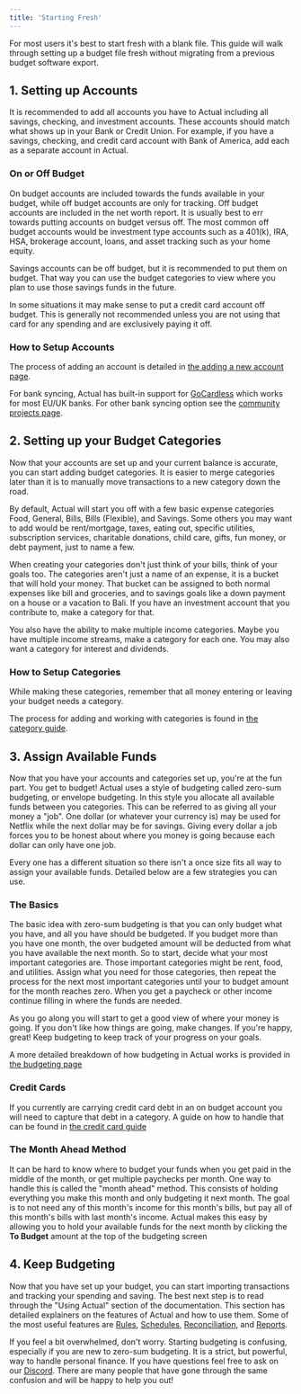 ```yaml
---
title: 'Starting Fresh'
---
```

For most users it's best to start fresh with a blank file.
This guide will walk through setting up a budget file fresh without migrating from a previous budget software export.

## 1. Setting up Accounts
It is recommended to add all accounts you have to Actual including all savings, checking, and investment accounts.
These accounts should match what shows up in your Bank or Credit Union.
For example, if you have a savings, checking, and credit card account with Bank of America, add each as a separate account in Actual.
### On or Off Budget
On budget accounts are included towards the funds available in your budget, while off budget accounts are only for tracking.
Off budget accounts are included in the net worth report.
It is usually best to err towards putting accounts on budget versus off.
The most common off budget accounts would be investment type accounts such as a 401(k), IRA, HSA, brokerage account, loans, and asset tracking such as your home equity.

Savings accounts can be off budget, but it is recommended to put them on budget.
That way you can use the budget categories to view where you plan to use those savings funds in the future.

In some situations it may make sense to put a credit card account off budget. This is generally not recommended unless you are not using that card for any spending and are exclusively paying it off.

### How to Setup Accounts
The process of adding an account is detailed in [the adding a new account page](../accounts/#adding-a-new-account).

For bank syncing, Actual has built-in support for [GoCardless](../advanced/bank-sync) which works for most EU/UK banks.
For other bank syncing option see the [community projects page](../community-repos).

## 2. Setting up your Budget Categories

Now that your accounts are set up and your current balance is accurate, you can start adding budget categories.
It is easier to merge categories later than it is to manually move transactions to a new category down the road.

By default, Actual will start you off with a few basic expense categories Food, General, Bills, Bills (Flexible), and Savings. Some others you may want to add would be rent/mortgage, taxes, eating out, specific utilities, subscription services, charitable donations, child care, gifts, fun money, or debt payment, just to name a few.

When creating your categories don't just think of your bills, think of your goals too.
The categories aren't just a name of an expense, it is a bucket that will hold your money.
That bucket can be assigned to both normal expenses like bill and groceries, and to savings goals like a down payment on a house or a vacation to Bali.
If you have an investment account that you contribute to, make a category for that.

You also have the ability to make multiple income categories.
Maybe you have multiple income streams, make a category for each one.
You may also want a category for interest and dividends.

### How to Setup Categories
While making these categories, remember that all money entering or leaving your budget needs a category.

The process for adding and working with categories is found in [the category guide](../budgeting/categories/#add-a-category).

## 3. Assign Available Funds
Now that you have your accounts and categories set up, you're at the fun part.
You get to budget! 
Actual uses a style of budgeting called zero-sum budgeting, or envelope budgeting.
In this style you allocate all available funds between you categories.
This can be referred to as giving all your money a "job".
One dollar (or whatever your currency is) may be used for Netflix while the next dollar may be for savings.
Giving every dollar a job forces you to be honest about where you money is going because each dollar can only have one job.

Every one has a different situation so there isn't a once size fits all way to assign your available funds.
Detailed below are a few strategies you can use.
### The Basics
The basic idea with zero-sum budgeting is that you can only budget what you have, and all you have should be budgeted.
If you budget more than you have one month, the over budgeted amount will be deducted from what you have available the next month.
So to start, decide what your most important categories are.
Those important categories might be rent, food, and utilities.
Assign what you need for those categories, then repeat the process for the next most important categories until your to budget amount for the month reaches zero.
When you get a paycheck or other income continue filling in where the funds are needed.

As you go along you will start to get a good view of where your money is going.
If you don't like how things are going, make changes.
If you're happy, great!
Keep budgeting to keep track of your progress on your goals.

A more detailed breakdown of how budgeting in Actual works is provided in [the budgeting page](../budgeting/)

### Credit Cards
If you currently are carrying credit card debt in an on budget account you will need to capture that debt in a category.
A guide on how to handle that can be found in [the credit card guide](../budgeting/credit-cards)

### The Month Ahead Method
It can be hard to know where to budget your funds when you get paid in the middle of the month, or get multiple paychecks per month.
One way to handle this is called the "month ahead" method.
This consists of holding everything you make this month and only budgeting it next month.
The goal is to not need any of this month's income for this month's bills, but pay all of this month's bills with last month's income.
Actual makes this easy by allowing you to hold your available funds for the next month by clicking the **To Budget** amount at the top of the budgeting screen


## 4. Keep Budgeting
Now that you have set up your budget, you can start importing transactions and tracking your spending and saving.
The best next step is to read through the "Using Actual" section of the documentation.  This section has detailed explainers on the features of Actual and how to use them.  Some of the most useful features are [Rules](../budgeting/rules), [Schedules](../budgeting/schedules), [Reconciliation](../accounts/reconciliation), and [Reports](../reports-filters/reports).

If you feel a bit overwhelmed, don't worry.
Starting budgeting is confusing, especially if you are new to zero-sum budgeting.
It is a strict, but powerful, way to handle personal finance.
If you have questions feel free to ask on our [Discord](https://discord.gg/8JfAXSgfRf).
There are many people that have gone through the same confusion and will be happy to help you out!
